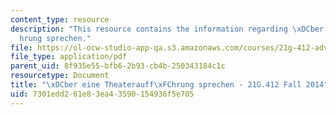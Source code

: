 ```yaml
---
content_type: resource
description: "This resource contains the information regarding \xDCber eine theaterauff\xFC\
  hrung sprechen."
file: https://ol-ocw-studio-app-qa.s3.amazonaws.com/courses/21g-412-advanced-german-literature-culture-madness-murder-mysteries-fall-2014/7301edd261e83ea43590154936f5e705_MIT21G_412F14_Wo10-11_Ueb.pdf
file_type: application/pdf
parent_uid: 8f935e55-bfb6-2b93-cb4b-250343184c1c
resourcetype: Document
title: "\xDCber eine Theaterauff\xFChrung sprechen - 21G.412 Fall 2014"
uid: 7301edd2-61e8-3ea4-3590-154936f5e705
---
```

